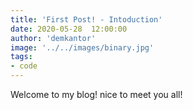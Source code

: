 ```yaml
---
title: 'First Post! - Intoduction'
date: 2020-05-28  12:00:00
author: 'demkantor'
image: '../../images/binary.jpg'
tags:
- code
---
```


Welcome to my blog! nice to meet you all!